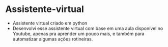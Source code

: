 # Assistente-virtual
- Assistente virtual criado em python
- Desenvolvi esse assistente virtual com base em uma aula disponível no Youtube, apenas pra aprender um pouco mais, e também para automatizar algumas ações rotineiras.

